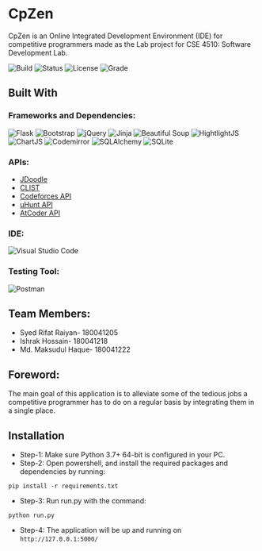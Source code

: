 # CpZen
CpZen is an Online Integrated Development Environment (IDE) for competitive programmers made as the Lab project for CSE 4510: Software Development Lab.

![Build](https://img.shields.io/badge/build-passing-lightgreen.svg)
![Status](https://img.shields.io/badge/Status-Complete-brightgreen)
![License](https://img.shields.io/badge/license-MIT-orange.svg)
![Grade](https://img.shields.io/badge/Grade-Not%20Yet%20Graded-lightgrey)

## Built With
### Frameworks and Dependencies: 
![Flask](https://img.shields.io/badge/flask-%23000.svg?style=for-the-badge&logo=flask&logoColor=white) 
![Bootstrap](https://img.shields.io/badge/bootstrap-%23563D7C.svg?style=for-the-badge&logo=bootstrap&logoColor=white) 
![jQuery](https://img.shields.io/badge/jquery-%230769AD.svg?style=for-the-badge&logo=jquery&logoColor=white)
![Jinja](https://img.shields.io/badge/Jinja-%230259B.svg?style=for-the-badge&logo=Jinja&logoColor=white)
![Beautiful Soup](https://img.shields.io/badge/Beautiful%20Soup-7957D5.svg?style=for-the-badge&logo=beautifulsoup&logoColor=white)
![HightlightJS](https://img.shields.io/badge/HighlightJS-F54A2A.svg?style=for-the-badge&logo=highlightjs&logoColor=white)
![ChartJS](https://img.shields.io/badge/Chart.JS-60B5CC.svg?style=for-the-badge&logo=chartdotjs&logoColor=white)
![Codemirror](https://img.shields.io/badge/Codemirror-%23FF0000.svg?style=for-the-badge&logo=codemirror&logoColor=white)
![SQLAlchemy](https://img.shields.io/badge/SQLAlchemy-%2307405e.svg?style=for-the-badge&logo=sqlite&logoColor=white)
![SQLite](https://img.shields.io/badge/sqlite-%23AC6E2F.svg?style=for-the-badge&logo=sqlite&logoColor=white)
### APIs:
* [JDoodle]()
* [CLIST]()
* [Codeforces API]()
* [uHunt API](https://uhunt.onlinejudge.org/api)
* [AtCoder API]()
### IDE: 
![Visual Studio Code](https://img.shields.io/badge/Visual%20Studio%20Code-0078d7.svg?style=for-the-badge&logo=visual-studio-code&logoColor=white)
### Testing Tool: 
![Postman](https://img.shields.io/badge/Postman-FF6C37?style=for-the-badge&logo=postman&logoColor=white)
## Team Members:
* Syed Rifat Raiyan- 180041205
* Ishrak Hossain- 180041218
* Md. Maksudul Haque- 180041222

## Foreword:
The main goal of this application is to alleviate some of the tedious jobs a competitive programmer has to do on a regular basis by integrating them in a single place.

## Installation
* Step-1: Make sure Python 3.7+ 64-bit is configured in your PC.
* Step-2: Open powershell, and install the required packages and dependencies by running: 
```shell
pip install -r requirements.txt
```
* Step-3: Run run.py with the command: 
```shell
python run.py
```
* Step-4: The application will be up and running on ```http://127.0.0.1:5000/```



